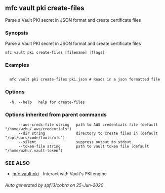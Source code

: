 ## mfc vault pki create-files

Parse a Vault PKI secret in JSON format and create certificate files

### Synopsis

Parse a Vault PKI secret in JSON format and create certificate files

```
mfc vault pki create-files [filename] [flags]
```

### Examples

```

  mfc vault pki create-files pki.json # Reads in a json formatted file
```

### Options

```
  -h, --help   help for create-files
```

### Options inherited from parent commands

```
      --aws-creds-file string   path to AWS credentials file (default "/home/wzhu/.aws/credentials")
      --dir string              directory to create files in (default "/opt/ours/code/tools/mfc")
      --silent                  suppress output to stdout
      --token-file string       path to vault token file (default "/home/wzhu/.vault-token")
```

### SEE ALSO

* [mfc vault pki](mfc_vault_pki.md)	 - Interact with Vault's PKI engine

###### Auto generated by spf13/cobra on 25-Jun-2020
